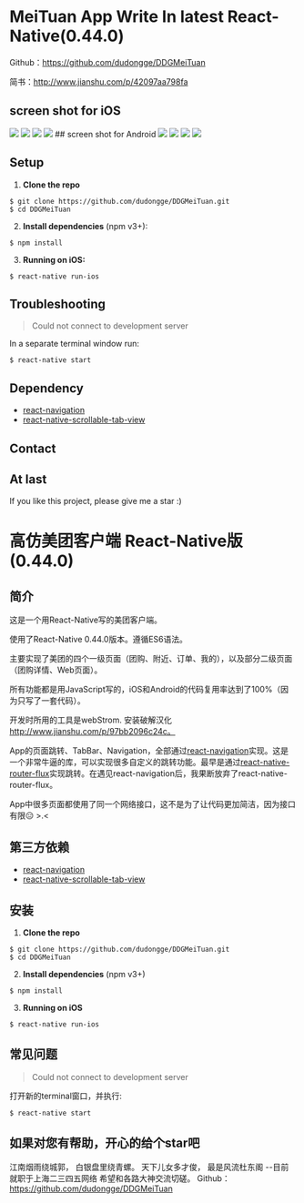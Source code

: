 # MeiTuan App Write In latest React-Native(0.44.0)

Github：https://github.com/dudongge/DDGMeiTuan

简书：http://www.jianshu.com/p/42097aa798fa


##  screen shot for iOS

<img src="https://github.com/dudongge/DDGMeiTuan/blob/master/screenshot/iOS_0.png">

<img src="https://github.com/dudongge/DDGMeiTuan/blob/master/screenshot/iOS_1.png">

<img src="https://github.com/dudongge/DDGMeiTuan/blob/master/screenshot/iOS_2.png">

<img src="https://github.com/dudongge/DDGMeiTuan/blob/master/screenshot/iOS_3.png">
## screen shot for Android

<img src="https://github.com/dudongge/DDGMeiTuan/blob/master/screenshot/Android_0.png">

<img src="https://github.com/dudongge/DDGMeiTuan/blob/master/screenshot/Android_1.png">

<img src="https://github.com/dudongge/DDGMeiTuan/blob/master/screenshot/Android_2.png">

<img src="https://github.com/dudongge/DDGMeiTuan/blob/master/screenshot/Android_3.png">

## Setup

1. **Clone the repo**

```
$ git clone https://github.com/dudongge/DDGMeiTuan.git
$ cd DDGMeiTuan
```

2. **Install dependencies** (npm v3+):

```
$ npm install
```


3. **Running on iOS:**

```
$ react-native run-ios
```

## Troubleshooting

> Could not connect to development server

In a separate terminal window run:

```
$ react-native start
```

## Dependency

* [react-navigation](https://github.com/react-community/react-navigation)
* [react-native-scrollable-tab-view](https://github.com/skv-headless/react-native-scrollable-tab-view)

## Contact


## At last

If you like this project, please give me a star  :)


# 高仿美团客户端 React-Native版(0.44.0)

## 简介


这是一个用React-Native写的美团客户端。

使用了React-Native 0.44.0版本。遵循ES6语法。

主要实现了美团的四个一级页面（团购、附近、订单、我的），以及部分二级页面（团购详情、Web页面）。

所有功能都是用JavaScript写的，iOS和Android的代码复用率达到了100%（因为只写了一套代码）。

开发时所用的工具是webStrom. 安装破解汉化 http://www.jianshu.com/p/97bb2096c24c。

App的页面跳转、TabBar、Navigation，全部通过[react-navigation](https://github.com/react-community/react-navigation)实现。这是一个非常牛逼的库，可以实现很多自定义的跳转功能。最早是通过[react-native-router-flux](https://github.com/aksonov/react-native-router-flux)实现跳转。在遇见react-navigation后，我果断放弃了react-native-router-flux。

App中很多页面都使用了同一个网络接口，这不是为了让代码更加简洁，因为接口有限😑 >.<

## 第三方依赖

* [react-navigation](https://github.com/react-community/react-navigation)
* [react-native-scrollable-tab-view](https://github.com/skv-headless/react-native-scrollable-tab-view)

## 安装

1. **Clone the repo**

```
$ git clone https://github.com/dudongge/DDGMeiTuan.git
$ cd DDGMeiTuan
```

2. **Install dependencies** (npm v3+)

```
$ npm install
```

3. **Running on iOS**

```
$ react-native run-ios
```

## 常见问题

> Could not connect to development server

打开新的terminal窗口，并执行:

```
$ react-native start
```



## 如果对您有帮助，开心的给个star吧
江南烟雨绕城郭，
白银盘里绕青螺。
天下儿女多才俊，
最是风流杜东阁
--目前就职于上海二三四五网络 希望和各路大神交流切磋。
Github：https://github.com/dudongge/DDGMeiTuan

